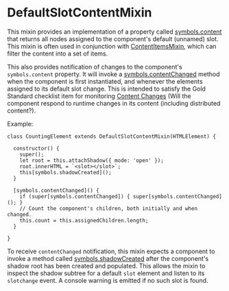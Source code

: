 # DefaultSlotContentMixin

This mixin provides an implementation of a property called
[symbols.content](Symbols#content) that returns all nodes assigned to the
component's default (unnamed) slot. This mixin is often used in conjunction
with [ContentItemsMixin](ContentItemsMixin), which can filter the content into a
set of items.

This also provides notification of changes to the component's `symbols.content`
property. It will invoke a [symbols.contentChanged](Symbols#contentChanged)
method when the component is first instantiated, and whenever the elements
assigned to its default slot change. This is intended to satisfy the Gold
Standard checklist item for monitoring [Content
Changes](https://github.com/webcomponents/gold-standard/wiki/Content-Changes)
(Will the component respond to runtime changes in its content (including
distributed content?).

Example:

```
class CountingElement extends DefaultSlotContentMixin(HTMLElement) {

  constructor() {
    super();
    let root = this.attachShadow({ mode: 'open' });
    root.innerHTML = `<slot></slot>`;
    this[symbols.shadowCreated]();
  }

  [symbols.contentChanged]() {
    if (super[symbols.contentChanged]) { super[symbols.contentChanged](); }
    // Count the component's children, both initially and when changed.
    this.count = this.assignedChildren.length;
  }

}
```

To receive `contentChanged` notification, this mixin expects a component to
invoke a method called
[symbols.shadowCreated](Symbols#shadowCreated) after the
component's shadow root has been created and populated. This allows the mixin to
inspect the shadow subtree for a default `slot` element and listen to its
`slotchange` event. A console warning is emitted if no such slot is found.
